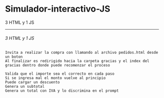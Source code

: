 # Simulador-interactivo-JS
3 HTML y 1 JS

------
###### 3 HTML y 1 JS
```
Invita a realizar la compra con llamando al archivo pedidos.html desde un boton
Al finalizar es redirigido hacia la carpeta gracias y el index del gracias dentro donde puede recomenzar el proceso
```
```
Valida que el importe sea el correcto en cada paso
Si se ingresa mal el monto vuelve al principio
Puede cargar un descuento
Genera un subtotal
Genera un total con IVA y lo discrimina en el prompt
```

